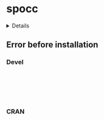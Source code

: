 # spocc

<details>

* Version: 
* GitHub: https://github.com/ropensci/rvertnet
* Source code: NA
* Number of recursive dependencies: 0

</details>

## Error before installation

### Devel

```






```
### CRAN

```






```
